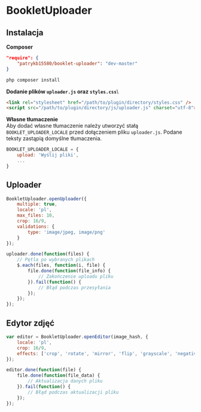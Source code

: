 # BookletUploader

## Instalacja

**Composer**
```json
"require": {
    "patrykb15580/booklet-uploader": "dev-master"
}
```
```bash
php composer install
```
**Dodanie plików `uploader.js` oraz `styles.css`**\

```html
<link rel="stylesheet" href="/path/to/plugin/directory/styles.css" />
<script src="/path/to/plugin/directory/js/uploader.js" charset="utf-8"></script>
```

**Własne tłumaczenie**\
Aby dodać własne tłumaczenie należy utworzyć stałą `BOOKLET_UPLOADER_LOCALE` przed dołączeniem pliku `uploader.js`.
Podane teksty zastąpią domyślne tłumaczenia.
```js
BOOKLET_UPLOADER_LOCALE = {
    upload: 'Wyślij pliki',
    ...
}
```
## Uploader
```js
BookletUploader.openUploader({
    multiple: true,
    locale: 'pl',
    max_files: 10,
    crop: 16/9,
    validations: {
        type: 'image/jpeg, image/png'
    }
});

uploader.done(function(files) { 
    // Pętla po wybranych plikach
    $.each(files, function(i, file) { 
        file.done(function(file_info) {
            // Zakończenie uploadu pliku
        }).fail(function() {
            // Błąd podczas przesyłania
        });
    });
});
```

## Edytor zdjęć
```js
var editor = BookletUploader.openEditor(image_hash, {
    locale: 'pl',
    crop: 16/9,
    effects: ['crop', 'rotate', 'mirror', 'flip', 'grayscale', 'negative']
});

editor.done(function(file) {
    file.done(function(file_data) {
        // Aktualizacja danych pliku
    }).fail(function() {
        // Błąd podczas aktualizacji pliku
    });
});
```
